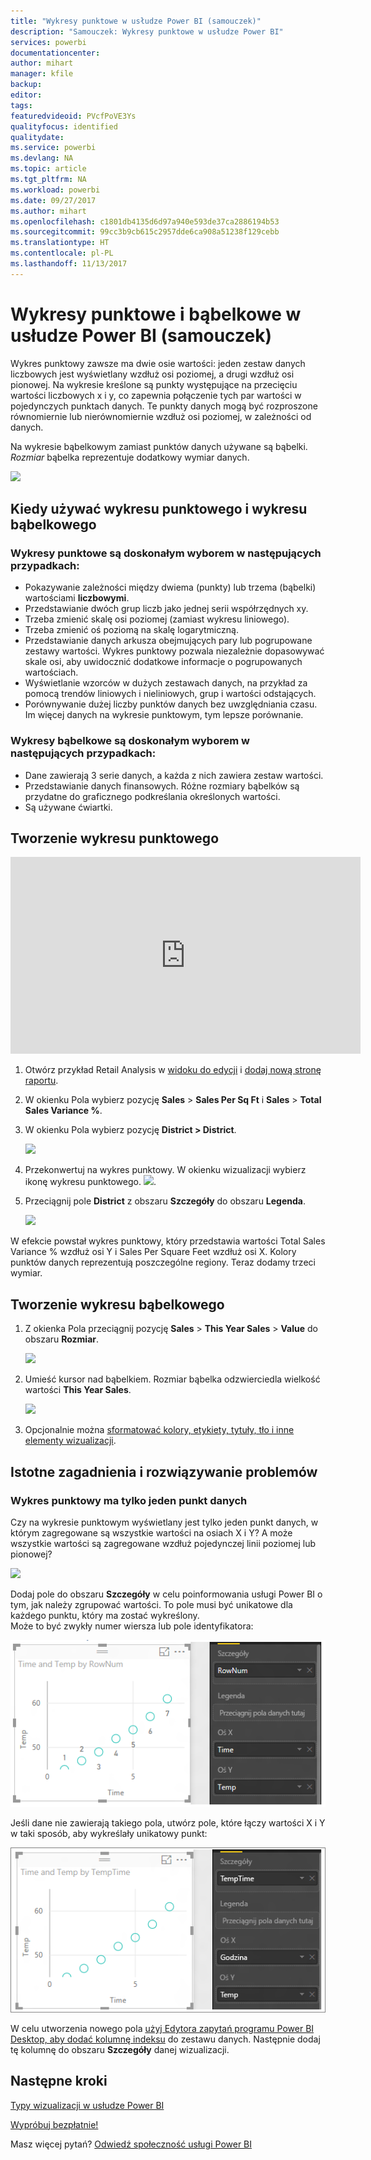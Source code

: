 ```yaml
---
title: "Wykresy punktowe w usłudze Power BI (samouczek)"
description: "Samouczek: Wykresy punktowe w usłudze Power BI"
services: powerbi
documentationcenter: 
author: mihart
manager: kfile
backup: 
editor: 
tags: 
featuredvideoid: PVcfPoVE3Ys
qualityfocus: identified
qualitydate: 
ms.service: powerbi
ms.devlang: NA
ms.topic: article
ms.tgt_pltfrm: NA
ms.workload: powerbi
ms.date: 09/27/2017
ms.author: mihart
ms.openlocfilehash: c1801db4135d6d97a940e593de37ca2886194b53
ms.sourcegitcommit: 99cc3b9cb615c2957dde6ca908a51238f129cebb
ms.translationtype: HT
ms.contentlocale: pl-PL
ms.lasthandoff: 11/13/2017
---
```

# <a name="scatter-charts-and-bubble-charts-in-power-bi-tutorial"></a>Wykresy punktowe i bąbelkowe w usłudze Power BI (samouczek)
Wykres punktowy zawsze ma dwie osie wartości: jeden zestaw danych liczbowych jest wyświetlany wzdłuż osi poziomej, a drugi wzdłuż osi pionowej. Na wykresie kreślone są punkty występujące na przecięciu wartości liczbowych x i y, co zapewnia połączenie tych par wartości w pojedynczych punktach danych. Te punkty danych mogą być rozproszone równomiernie lub nierównomiernie wzdłuż osi poziomej, w zależności od danych.

Na wykresie bąbelkowym zamiast punktów danych używane są bąbelki. *Rozmiar* bąbelka reprezentuje dodatkowy wymiar danych.

![](media/power-bi-visualization-scatter/power-bi-bubble-chart.png)

## <a name="when-to-use-a-scatter-chart-or-bubble-chart"></a>Kiedy używać wykresu punktowego i wykresu bąbelkowego
### <a name="scatter-charts-are-a-great-choice"></a>Wykresy punktowe są doskonałym wyborem w następujących przypadkach:
* Pokazywanie zależności między dwiema (punkty) lub trzema (bąbelki) wartościami **liczbowymi**.
* Przedstawianie dwóch grup liczb jako jednej serii współrzędnych xy.
* Trzeba zmienić skalę osi poziomej (zamiast wykresu liniowego).    
* Trzeba zmienić oś poziomą na skalę logarytmiczną.
* Przedstawianie danych arkusza obejmujących pary lub pogrupowane zestawy wartości. Wykres punktowy pozwala niezależnie dopasowywać skale osi, aby uwidocznić dodatkowe informacje o pogrupowanych wartościach.
* Wyświetlanie wzorców w dużych zestawach danych, na przykład za pomocą trendów liniowych i nieliniowych, grup i wartości odstających.
* Porównywanie dużej liczby punktów danych bez uwzględniania czasu. Im więcej danych na wykresie punktowym, tym lepsze porównanie.

### <a name="bubble-charts-are-a-great-choice"></a>Wykresy bąbelkowe są doskonałym wyborem w następujących przypadkach:
* Dane zawierają 3 serie danych, a każda z nich zawiera zestaw wartości.
* Przedstawianie danych finansowych.  Różne rozmiary bąbelków są przydatne do graficznego podkreślania określonych wartości.
* Są używane ćwiartki.

## <a name="create-a-scatter-chart"></a>Tworzenie wykresu punktowego
<iframe width="560" height="315" src="https://www.youtube.com/embed/PVcfPoVE3Ys?list=PL1N57mwBHtN0JFoKSR0n-tBkUJHeMP2cP" frameborder="0" allowfullscreen></iframe>

1. Otwórz przykład Retail Analysis w [widoku do edycji](service-interact-with-a-report-in-editing-view.md) i [dodaj nową stronę raportu](power-bi-report-add-page.md).
2. W okienku Pola wybierz pozycję **Sales** > **Sales Per Sq Ft** i **Sales** > **Total Sales Variance %**.
3. W okienku Pola wybierz pozycję **District > District**.
   
    ![](media/power-bi-visualization-scatter/pbi_scatter_chart_pre_convert.png)
4. Przekonwertuj na wykres punktowy. W okienku wizualizacji wybierz ikonę wykresu punktowego.
   ![](media/power-bi-visualization-scatter/pbi_scatter_chart_icon.png).
5. Przeciągnij pole **District** z obszaru **Szczegóły** do obszaru **Legenda**.
   
    ![](media/power-bi-visualization-scatter/pbi_scatter_chart_new.png)

W efekcie powstał wykres punktowy, który przedstawia wartości Total Sales Variance % wzdłuż osi Y i Sales Per Square Feet wzdłuż osi X.  Kolory punktów danych reprezentują poszczególne regiony.  Teraz dodamy trzeci wymiar.

## <a name="create-a-bubble-chart"></a>Tworzenie wykresu bąbelkowego
1. Z okienka Pola przeciągnij pozycję **Sales** > **This Year Sales** > **Value** do obszaru **Rozmiar**. 
   
   ![](media/power-bi-visualization-scatter/pbi_scatter_chart_size.png)
2. Umieść kursor nad bąbelkiem.  Rozmiar bąbelka odzwierciedla wielkość wartości **This Year Sales**.
   
    ![](media/power-bi-visualization-scatter/pbi_scatter_chart_hover.png)
3. Opcjonalnie można [sformatować kolory, etykiety, tytuły, tło i inne elementy wizualizacji](service-getting-started-with-color-formatting-and-axis-properties.md).

## <a name="considerations-and-troubleshooting"></a>Istotne zagadnienia i rozwiązywanie problemów
### <a name="your-scatter-chart-has-only-one-data-point"></a>**Wykres punktowy ma tylko jeden punkt danych**
Czy na wykresie punktowym wyświetlany jest tylko jeden punkt danych, w którym zagregowane są wszystkie wartości na osiach X i Y?  A może wszystkie wartości są zagregowane wzdłuż pojedynczej linii poziomej lub pionowej?

![](media/power-bi-visualization-scatter/pbi_scatter_tshoot1.png)

Dodaj pole do obszaru **Szczegóły** w celu poinformowania usługi Power BI o tym, jak należy zgrupować wartości. To pole musi być unikatowe dla każdego punktu, który ma zostać wykreślony.  
Może to być zwykły numer wiersza lub pole identyfikatora:

![](media/power-bi-visualization-scatter/pbi_scatter_tshoot.png)

Jeśli dane nie zawierają takiego pola, utwórz pole, które łączy wartości X i Y w taki sposób, aby wykreślały unikatowy punkt:

![](media/power-bi-visualization-scatter/pbi_scatter_tshoot2.png)

W celu utworzenia nowego pola [użyj Edytora zapytań programu Power BI Desktop, aby dodać kolumnę indeksu](desktop-add-custom-column.md) do zestawu danych.  Następnie dodaj tę kolumnę do obszaru **Szczegóły** danej wizualizacji.

## <a name="next-steps"></a>Następne kroki
 [Typy wizualizacji w usłudze Power BI](power-bi-visualization-types-for-reports-and-q-and-a.md)

[Wypróbuj bezpłatnie!](https://powerbi.com/)  

Masz więcej pytań? [Odwiedź społeczność usługi Power BI](http://community.powerbi.com/)

